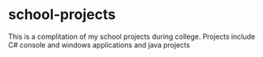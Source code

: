 # school-projects
This is a complitation of my school projects during college. 
Projects include C# console and windows applications and java projects 
